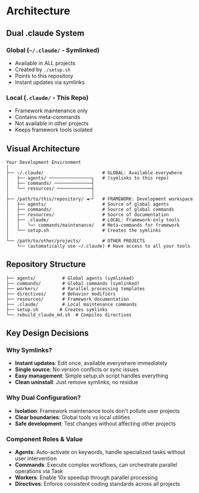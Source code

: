 # Architecture

## Dual .claude System

### Global (`~/.claude/` - Symlinked)
- Available in ALL projects
- Created by `./setup.sh`
- Points to this repository
- Instant updates via symlinks

### Local (`.claude/` - This Repo)
- Framework maintenance only
- Contains meta-commands
- Not available in other projects
- Keeps framework tools isolated

## Visual Architecture
```
Your Development Environment
│
├── ~/.claude/                      # GLOBAL: Available everywhere
│   ├── agents/ ────────────────┐   # (symlinks to this repo)
│   ├── commands/ ──────────────┤
│   └── resources/ ─────────────┤
│                               │
├── /path/to/this/repository/ ◄─┘   # FRAMEWORK: Development workspace
│   ├── agents/                     # Source of global agents
│   ├── commands/                   # Source of global commands  
│   ├── resources/                  # Source of documentation
│   ├── .claude/                    # LOCAL: Framework-only tools
│   │   └── commands/maintenance/   # Meta-commands for framework
│   └── setup.sh                    # Creates the symlinks
│
└── /path/to/other/projects/        # OTHER PROJECTS
    └── (automatically use ~/.claude) # Have access to all your tools
```

## Repository Structure

```
├── agents/          # Global agents (symlinked)
├── commands/        # Global commands (symlinked)
├── workers/         # Parallel processing templates
├── directives/      # Behavior modifiers
├── resources/       # Framework documentation
├── .claude/         # Local maintenance commands
├── setup.sh        # Creates symlinks
└── rebuild_claude_md.sh  # Compiles directives
```

## Key Design Decisions

### Why Symlinks?
- **Instant updates**: Edit once, available everywhere immediately
- **Single source**: No version conflicts or sync issues
- **Easy management**: Simple setup.sh script handles everything
- **Clean uninstall**: Just remove symlinks, no residue

### Why Dual Configuration?
- **Isolation**: Framework maintenance tools don't pollute user projects
- **Clear boundaries**: Global tools vs local utilities
- **Safe development**: Test changes without affecting other projects

### Component Roles & Value
- **Agents**: Auto-activate on keywords, handle specialized tasks without user intervention
- **Commands**: Execute complex workflows, can orchestrate parallel operations via Task
- **Workers**: Enable 10x speedup through parallel processing
- **Directives**: Enforce consistent coding standards across all projects